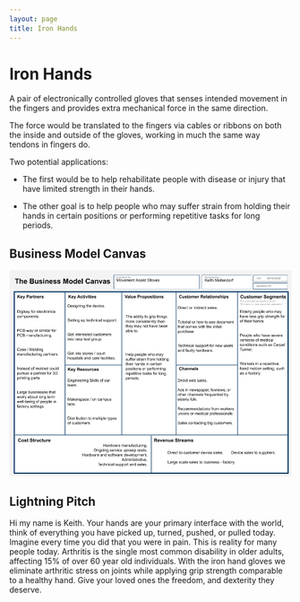 ```yaml
---
layout: page
title: Iron Hands
---
```


# Iron Hands

A pair of electronically controlled gloves that senses intended movement in the fingers and provides extra mechanical force in the same direction.

The force would be translated to the fingers via cables or ribbons on both the inside and outside of the gloves, working in much the same way tendons in fingers do. 

Two potential applications:

* The first would be to help rehabilitate people with disease or injury that have limited strength in their hands.

* The other goal is to help people who may suffer strain from holding their hands in certain positions or performing repetitive tasks for long periods.

## Business Model Canvas

![Movement Assist Gloves - Business Model Canvas](/assets/Movement%20Assist%20Gloves%20-%20Business%20Model%20Canvas.png)

## Lightning Pitch

Hi my name is Keith. Your hands are your primary interface with the world, think of everything you have picked up, turned, pushed, or pulled today. Imagine every time you did that you were in pain. This is reality for many people today. Arthritis is the single most common disability in older adults, affecting 15% of over 60 year old individuals. With the iron hand gloves we eliminate arthritic stress on joints while applying grip strength comparable to a healthy hand. Give your loved ones the freedom, and dexterity they deserve.
